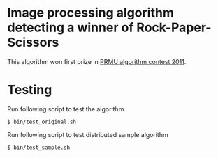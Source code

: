 Image processing algorithm detecting a winner of Rock-Paper-Scissors
=====
This algorithm won first prize in [PRMU algorithm contest 2011](http://www.ccm.media.kyoto-u.ac.jp/alcon2011).

# Testing
Run following script to test the algorithm
```
$ bin/test_original.sh
```
Run following script to test distributed sample algorithm
```
$ bin/test_sample.sh
```
